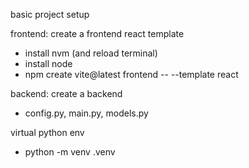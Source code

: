 basic project setup


frontend: create a frontend react template
- install nvm (and reload terminal)
- install node
- npm create vite@latest frontend -- --template react

backend: create a backend
- config.py, main.py, models.py

virtual python env
- python -m venv .venv